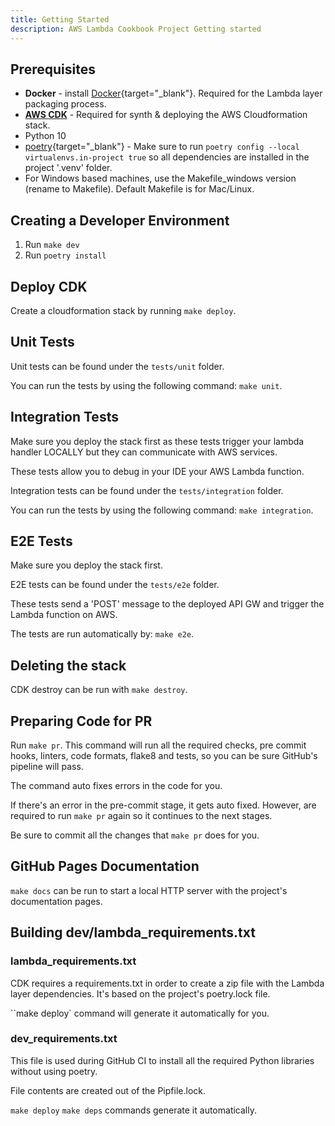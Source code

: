 ```yaml
---
title: Getting Started
description: AWS Lambda Cookbook Project Getting started
---
```

## **Prerequisites**

* **Docker** - install [Docker](https://www.docker.com/){target="_blank"}. Required for the Lambda layer packaging process.
* **[AWS CDK](cdk.md)** - Required for synth & deploying the AWS Cloudformation stack.
* Python 10
* [poetry](https://pypi.org/project/poetry/){target="_blank"} - Make sure to run ``poetry config --local virtualenvs.in-project true`` so all dependencies are installed in the project '.venv' folder.
* For Windows based machines, use the Makefile_windows version (rename to Makefile). Default Makefile is for Mac/Linux.

## **Creating a Developer Environment**

1. Run ``make dev``
2. Run ``poetry install``

## **Deploy CDK**

Create a cloudformation stack by running ``make deploy``.

## **Unit Tests**

Unit tests can be found under the ``tests/unit`` folder.

You can run the tests by using the following command: ``make unit``.

## **Integration Tests**

Make sure you deploy the stack first as these tests trigger your lambda handler LOCALLY but they can communicate with AWS services.

These tests allow you to debug in your IDE your AWS Lambda function.

Integration tests can be found under the ``tests/integration`` folder.

You can run the tests by using the following command: ``make integration``.

## **E2E Tests**

Make sure you deploy the stack first.

E2E tests can be found under the ``tests/e2e`` folder.

These tests send a 'POST' message to the deployed API GW and trigger the Lambda function on AWS.

The tests are run automatically by: ``make e2e``.

## **Deleting the stack**

CDK destroy can be run with ``make destroy``.

## **Preparing Code for PR**

Run ``make pr``. This command will run all the required checks, pre commit hooks, linters, code formats, flake8 and tests, so you can be sure GitHub's pipeline will pass.

The command auto fixes errors in the code for you.

If there's an error in the pre-commit stage, it gets auto fixed. However, are required to run ``make pr`` again so it continues to the next stages.

Be sure to commit all the changes that ``make pr`` does for you.

## **GitHub Pages Documentation**

``make docs`` can be run to start a local HTTP server with the project's documentation pages.

## **Building dev/lambda_requirements.txt**

### lambda_requirements.txt

CDK requires a requirements.txt in order to create a zip file with the Lambda layer dependencies. It's based on the project's poetry.lock file.

``make deploy` command will generate it automatically for you.

### dev_requirements.txt

This file is used during GitHub CI to install all the required Python libraries without using poetry.

File contents are created out of the Pipfile.lock.

``make deploy`` ``make deps`` commands generate it automatically.
